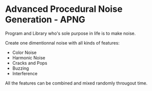 # Advanced Procedural Noise Generation - APNG

Program and Library who's sole purpose in life is to make noise.

Create one dimentionnal noise with all kinds of features:
- Color Noise
- Harmonic Noise
- Cracks and Pops
- Buzzing
- Interference

All the features can be combined and mixed randomly througout time.
